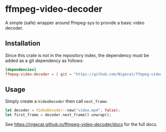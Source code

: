 # ffmpeg-video-decoder
A simple (safe) wrapper around ffmpeg-sys to provide a basic video decoder.

## Installation

Since this crate is not in the repository index, the dependency must be added as a git dependency as follows:

```toml
[dependencies]
ffmpeg-video-decoder = { git = "https://github.com/Nigecat/ffmpeg-video-decoder" }
```

## Usage

Simply create a `VideoDecoder` then call `next_frame`:
```rust
let decoder = VideoDecoder::new("video.mp4", false);
let first_frame = decoder.next_frame().unwrap();
```

See https://nigecat.github.io/ffmpeg-video-decoder/docs for the full docs.
